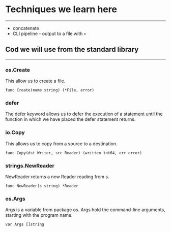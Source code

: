# Techniques we learn here

---

* concatenate
* CLI pipeline - output to a file with `>`

## Cod we will use from the standard library

---

### os.Create

This allow us to create a file.

```golang
func Create(name string) (*File, error)
```

### defer

The defer keyword allows us to defer the execution of a statement until the function in which we have placed the defer statement returns.

### io.Copy

This allows us to copy from a source to a destination.

```golang
func Copy(dst Writer, src Reader) (written int64, err error)
```

### strings.NewReader

NewReader returns a new Reader reading from s.

```golang
func NewReader(s string) *Reader
```

### os.Args

Args is a variable from package os. Args hold the command-line arguments, starting with the program name.

```golang
var Args []string
```
